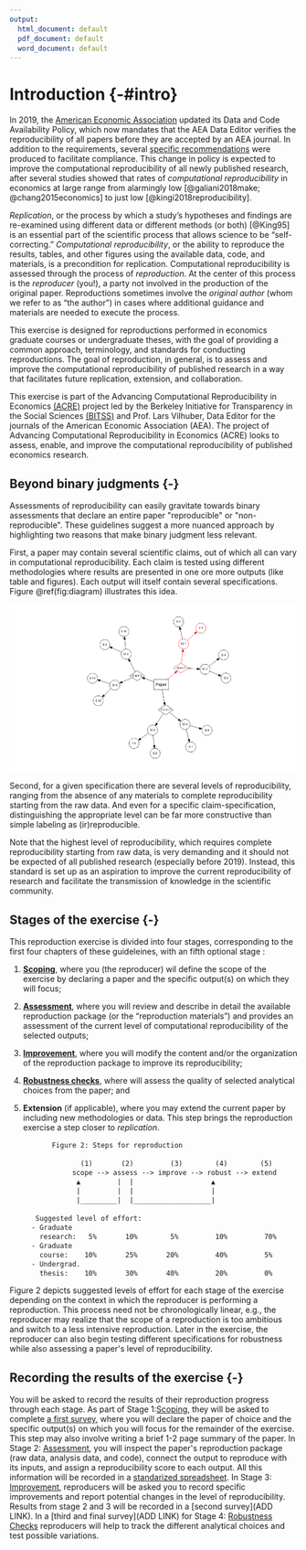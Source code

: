 ```yaml
---
output:
  html_document: default
  pdf_document: default
  word_document: default
---
```



# Introduction {-#intro}

In 2019, the [American Economic Association](https://www.aeaweb.org/journals/policies/data-code/) updated its Data and Code Availability Policy, which now mandates that the AEA Data Editor verifies the reproducibility of all papers before they are accepted by an AEA journal. In addition to the requirements, several [specific recommendations](https://aeadataeditor.github.io/aea-de-guidance/) were produced to facilitate compliance. This change in policy is expected to improve the computational reproducibility of all newly published research, after several studies showed that rates of *computational reproducibility* in economics at large range from alarmingly low [@galiani2018make; @chang2015economics] to just low [@kingi2018reproducibility].

*Replication*, or the process by which a study’s hypotheses and findings are re-examined using different data or different methods (or both) [@King95] is an essential part of the scientific process that allows science to be “self-correcting.” *Computational reproducibility*, or the ability to reproduce the results, tables, and other figures using the available data, code, and materials, is a precondition for replication. Computational reproducibility is assessed through the process of *reproduction*. At the center of this process is the *reproducer* (you!), a party not involved in the production of the original paper. Reproductions sometimes involve the *original author* (whom we refer to as “the author”) in cases where additional guidance and materials are needed to execute the process.

This exercise is designed for reproductions performed in economics graduate courses or undergraduate theses, with the goal of providing a common approach, terminology, and standards for conducting reproductions. The goal of reproduction, in general, is to assess and improve the computational reproducibility of published research in a way that facilitates future replication, extension, and collaboration.

This exercise is part of the Advancing Computational Reproducibility in Economics [(ACRE)](https://www.bitss.org/ecosystem/acre/) project led by the Berkeley Initiative for Transparency in the Social Sciences [(BITSS)](bitss.org) and Prof. Lars Vilhuber, Data Editor for the journals of the American Economic Association (AEA). The project of Advancing Computational Reproducibility in Economics (ACRE) looks to assess, enable, and improve the computational reproducibility of published economics research.

## Beyond binary judgments {-}

Assessments of reproducibility can easily gravitate towards binary assessments that declare an entire paper "reproducible" or "non-reproducible". These guidelines suggest a more nuanced approach by highlighting two reasons that make binary judgment less relevant. 

First, a paper may contain several scientific claims, out of which all can vary in computational reproducibility. Each claim is tested using different methodologies where results are presented in one ore more outputs (like table and figures). Each output will itself contain several specifications. Figure \@ref(fig:diagram) illustrates this idea. 

![(\#fig:diagram)One paper has multiple components to reproduce](01-intro_files/figure-docx/diagram-1.png)

Second, for a given specification there are several levels of reproducibility, ranging from the absence of any materials to complete reproducibility starting from the raw data. And even for a specific claim-specification, distinguishing the appropriate level can be far more constructive than simple labeling as (ir)reproducible.

Note that the highest level of reproducibility, which requires complete reproducibility starting from  raw data, is very demanding and it should not be expected of all published research (especially before 2019). Instead, this standard is set up as an aspiration to improve the current reproducibility of research and facilitate the transmission of knowledge in the scientific community.


## Stages of the exercise {-}

This reproduction exercise is divided into four stages, corresponding to the first four chapters of these guideleines, with an fifth optional stage :   

1. [**Scoping**](#scoping), where you (the reproducer) wil define the scope of the exercise by declaring a paper and the specific output(s) on which they will focus;  
2.	[**Assessment**](#assessment), where you will review and describe in detail the available reproduction package (or the “reproduction materials”) and provides an assessment of the current level of computational reproducibility of the selected outputs; 
3.	[**Improvement**](#improvements), where you will modify the content and/or the organization of the reproduction package to improve its reproducibility;  
4.	[**Robustness checks**](#robust), where will assess the quality of selected analytical choices from the paper; and  
5.	**Extension** (if applicable), where you may extend the current paper by including new methodologies or data. This step brings the reproduction exercise a step closer to *replication*.

               Figure 2: Steps for reproduction

                      (1)       (2)         (3)        (4)        (5)
                    scope --> assess --> improve --> robust --> extend
                     ▲         |  |                   ▲
                     |         |  |                   |
                     |_________|  |___________________|
    
           Suggested level of effort:
          - Graduate
            research:   5%       10%        5%         10%         70%
          - Graduate
            course:    10%       25%       20%         40%         5%
          - Undergrad.
            thesis:    10%       30%       40%         20%         0%


Figure 2 depicts suggested levels of effort for each stage of the exercise depending on the context in which the reproducer is performing a reproduction. This process need not be chronologically linear, e.g., the reproducer may realize that the scope of a reproduction is too ambitious and switch to a less intensive reproduction. Later in the exercise, the reproducer can also begin testing different specifications for robustness while also assessing a paper's level of reproducibility.

## Recording the results of the exercise {-}

You will be asked to record the results of their reproduction progress through each stage. As part of Stage 1:[Scoping](#scoping), they will be asked to complete [a first survey](https://berkeley.qualtrics.com/jfe/form/SV_8hLHNI6LGSYchEN), where you will declare the paper of choice and the specific output(s) on which you will focus for the remainder of the exercise. This step may also involve writing a brief 1-2 page summary of the paper. In Stage 2: [Assessment](#assessment), you will inspect the paper's reproduction package (raw data, analysis data, and code), connect the output to reproduce with its inputs, and assign a reproducibility score to each output. All this information will be recorded in a [standarized spreadsheet](https://docs.google.com/spreadsheets/d/1Uj5rEwSpFh_RXsmRhFnbz8cL88PUA5cRKp_38xV4eeE/copy?usp=sharing). In Stage 3: [Improvement](#improvements), reproducers will be asked you to record specific improvements and report potential changes in the level of reproducibility. Results from stage 2 and 3 will be recorded in a [second survey](ADD LINK). In a [third and final survey](ADD LINK) for Stage 4: [Robustness Checks](#robust) reproducers will help to track the different analytical choices and test possible variations.
